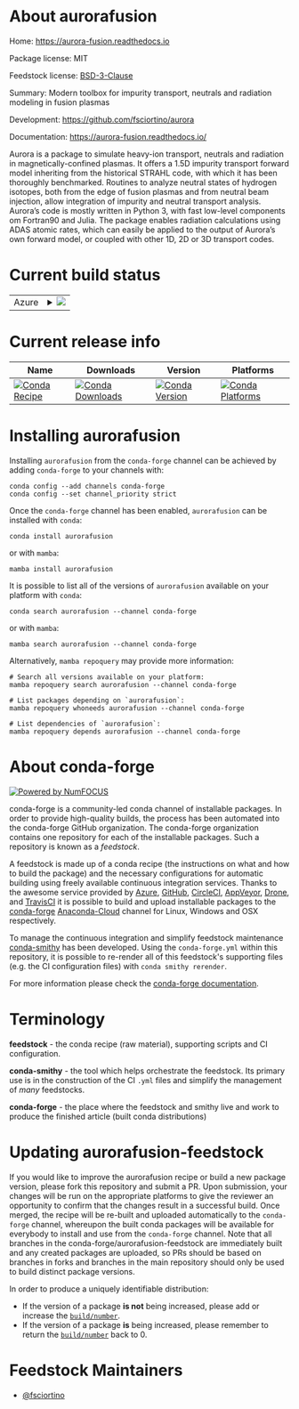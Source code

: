 About aurorafusion
==================

Home: https://aurora-fusion.readthedocs.io

Package license: MIT

Feedstock license: [BSD-3-Clause](https://github.com/conda-forge/aurorafusion-feedstock/blob/main/LICENSE.txt)

Summary: Modern toolbox for impurity transport, neutrals and radiation modeling in fusion plasmas

Development: https://github.com/fsciortino/aurora

Documentation: https://aurora-fusion.readthedocs.io/

Aurora is a package to simulate heavy-ion transport, neutrals and radiation in magnetically-confined plasmas.
It offers a 1.5D impurity transport forward model inheriting from the historical STRAHL code,
with which it has been thoroughly benchmarked. Routines to analyze neutral states of hydrogen
isotopes, both from the edge of fusion plasmas and from neutral beam injection, allow integration
of impurity and neutral transport analysis.
Aurora’s code is mostly written in Python 3, with fast low-level components om Fortran90 and Julia.
The package enables radiation calculations using ADAS atomic rates, which can easily be applied
to the output of Aurora’s own forward model, or coupled with other 1D, 2D or 3D transport codes.


Current build status
====================


<table>
    
  <tr>
    <td>Azure</td>
    <td>
      <details>
        <summary>
          <a href="https://dev.azure.com/conda-forge/feedstock-builds/_build/latest?definitionId=12588&branchName=main">
            <img src="https://dev.azure.com/conda-forge/feedstock-builds/_apis/build/status/aurorafusion-feedstock?branchName=main">
          </a>
        </summary>
        <table>
          <thead><tr><th>Variant</th><th>Status</th></tr></thead>
          <tbody><tr>
              <td>linux_64_numpy1.19python3.7.____cpython</td>
              <td>
                <a href="https://dev.azure.com/conda-forge/feedstock-builds/_build/latest?definitionId=12588&branchName=main">
                  <img src="https://dev.azure.com/conda-forge/feedstock-builds/_apis/build/status/aurorafusion-feedstock?branchName=main&jobName=linux&configuration=linux_64_numpy1.19python3.7.____cpython" alt="variant">
                </a>
              </td>
            </tr><tr>
              <td>linux_64_numpy1.19python3.8.____73_pypy</td>
              <td>
                <a href="https://dev.azure.com/conda-forge/feedstock-builds/_build/latest?definitionId=12588&branchName=main">
                  <img src="https://dev.azure.com/conda-forge/feedstock-builds/_apis/build/status/aurorafusion-feedstock?branchName=main&jobName=linux&configuration=linux_64_numpy1.19python3.8.____73_pypy" alt="variant">
                </a>
              </td>
            </tr><tr>
              <td>linux_64_numpy1.19python3.8.____cpython</td>
              <td>
                <a href="https://dev.azure.com/conda-forge/feedstock-builds/_build/latest?definitionId=12588&branchName=main">
                  <img src="https://dev.azure.com/conda-forge/feedstock-builds/_apis/build/status/aurorafusion-feedstock?branchName=main&jobName=linux&configuration=linux_64_numpy1.19python3.8.____cpython" alt="variant">
                </a>
              </td>
            </tr><tr>
              <td>linux_64_numpy1.19python3.9.____73_pypy</td>
              <td>
                <a href="https://dev.azure.com/conda-forge/feedstock-builds/_build/latest?definitionId=12588&branchName=main">
                  <img src="https://dev.azure.com/conda-forge/feedstock-builds/_apis/build/status/aurorafusion-feedstock?branchName=main&jobName=linux&configuration=linux_64_numpy1.19python3.9.____73_pypy" alt="variant">
                </a>
              </td>
            </tr><tr>
              <td>linux_64_numpy1.19python3.9.____cpython</td>
              <td>
                <a href="https://dev.azure.com/conda-forge/feedstock-builds/_build/latest?definitionId=12588&branchName=main">
                  <img src="https://dev.azure.com/conda-forge/feedstock-builds/_apis/build/status/aurorafusion-feedstock?branchName=main&jobName=linux&configuration=linux_64_numpy1.19python3.9.____cpython" alt="variant">
                </a>
              </td>
            </tr><tr>
              <td>linux_64_numpy1.21python3.10.____cpython</td>
              <td>
                <a href="https://dev.azure.com/conda-forge/feedstock-builds/_build/latest?definitionId=12588&branchName=main">
                  <img src="https://dev.azure.com/conda-forge/feedstock-builds/_apis/build/status/aurorafusion-feedstock?branchName=main&jobName=linux&configuration=linux_64_numpy1.21python3.10.____cpython" alt="variant">
                </a>
              </td>
            </tr><tr>
              <td>osx_64_numpy1.19python3.7.____cpython</td>
              <td>
                <a href="https://dev.azure.com/conda-forge/feedstock-builds/_build/latest?definitionId=12588&branchName=main">
                  <img src="https://dev.azure.com/conda-forge/feedstock-builds/_apis/build/status/aurorafusion-feedstock?branchName=main&jobName=osx&configuration=osx_64_numpy1.19python3.7.____cpython" alt="variant">
                </a>
              </td>
            </tr><tr>
              <td>osx_64_numpy1.19python3.8.____73_pypy</td>
              <td>
                <a href="https://dev.azure.com/conda-forge/feedstock-builds/_build/latest?definitionId=12588&branchName=main">
                  <img src="https://dev.azure.com/conda-forge/feedstock-builds/_apis/build/status/aurorafusion-feedstock?branchName=main&jobName=osx&configuration=osx_64_numpy1.19python3.8.____73_pypy" alt="variant">
                </a>
              </td>
            </tr><tr>
              <td>osx_64_numpy1.19python3.8.____cpython</td>
              <td>
                <a href="https://dev.azure.com/conda-forge/feedstock-builds/_build/latest?definitionId=12588&branchName=main">
                  <img src="https://dev.azure.com/conda-forge/feedstock-builds/_apis/build/status/aurorafusion-feedstock?branchName=main&jobName=osx&configuration=osx_64_numpy1.19python3.8.____cpython" alt="variant">
                </a>
              </td>
            </tr><tr>
              <td>osx_64_numpy1.19python3.9.____73_pypy</td>
              <td>
                <a href="https://dev.azure.com/conda-forge/feedstock-builds/_build/latest?definitionId=12588&branchName=main">
                  <img src="https://dev.azure.com/conda-forge/feedstock-builds/_apis/build/status/aurorafusion-feedstock?branchName=main&jobName=osx&configuration=osx_64_numpy1.19python3.9.____73_pypy" alt="variant">
                </a>
              </td>
            </tr><tr>
              <td>osx_64_numpy1.19python3.9.____cpython</td>
              <td>
                <a href="https://dev.azure.com/conda-forge/feedstock-builds/_build/latest?definitionId=12588&branchName=main">
                  <img src="https://dev.azure.com/conda-forge/feedstock-builds/_apis/build/status/aurorafusion-feedstock?branchName=main&jobName=osx&configuration=osx_64_numpy1.19python3.9.____cpython" alt="variant">
                </a>
              </td>
            </tr><tr>
              <td>osx_64_numpy1.21python3.10.____cpython</td>
              <td>
                <a href="https://dev.azure.com/conda-forge/feedstock-builds/_build/latest?definitionId=12588&branchName=main">
                  <img src="https://dev.azure.com/conda-forge/feedstock-builds/_apis/build/status/aurorafusion-feedstock?branchName=main&jobName=osx&configuration=osx_64_numpy1.21python3.10.____cpython" alt="variant">
                </a>
              </td>
            </tr>
          </tbody>
        </table>
      </details>
    </td>
  </tr>
</table>

Current release info
====================

| Name | Downloads | Version | Platforms |
| --- | --- | --- | --- |
| [![Conda Recipe](https://img.shields.io/badge/recipe-aurorafusion-green.svg)](https://anaconda.org/conda-forge/aurorafusion) | [![Conda Downloads](https://img.shields.io/conda/dn/conda-forge/aurorafusion.svg)](https://anaconda.org/conda-forge/aurorafusion) | [![Conda Version](https://img.shields.io/conda/vn/conda-forge/aurorafusion.svg)](https://anaconda.org/conda-forge/aurorafusion) | [![Conda Platforms](https://img.shields.io/conda/pn/conda-forge/aurorafusion.svg)](https://anaconda.org/conda-forge/aurorafusion) |

Installing aurorafusion
=======================

Installing `aurorafusion` from the `conda-forge` channel can be achieved by adding `conda-forge` to your channels with:

```
conda config --add channels conda-forge
conda config --set channel_priority strict
```

Once the `conda-forge` channel has been enabled, `aurorafusion` can be installed with `conda`:

```
conda install aurorafusion
```

or with `mamba`:

```
mamba install aurorafusion
```

It is possible to list all of the versions of `aurorafusion` available on your platform with `conda`:

```
conda search aurorafusion --channel conda-forge
```

or with `mamba`:

```
mamba search aurorafusion --channel conda-forge
```

Alternatively, `mamba repoquery` may provide more information:

```
# Search all versions available on your platform:
mamba repoquery search aurorafusion --channel conda-forge

# List packages depending on `aurorafusion`:
mamba repoquery whoneeds aurorafusion --channel conda-forge

# List dependencies of `aurorafusion`:
mamba repoquery depends aurorafusion --channel conda-forge
```


About conda-forge
=================

[![Powered by
NumFOCUS](https://img.shields.io/badge/powered%20by-NumFOCUS-orange.svg?style=flat&colorA=E1523D&colorB=007D8A)](https://numfocus.org)

conda-forge is a community-led conda channel of installable packages.
In order to provide high-quality builds, the process has been automated into the
conda-forge GitHub organization. The conda-forge organization contains one repository
for each of the installable packages. Such a repository is known as a *feedstock*.

A feedstock is made up of a conda recipe (the instructions on what and how to build
the package) and the necessary configurations for automatic building using freely
available continuous integration services. Thanks to the awesome service provided by
[Azure](https://azure.microsoft.com/en-us/services/devops/), [GitHub](https://github.com/),
[CircleCI](https://circleci.com/), [AppVeyor](https://www.appveyor.com/),
[Drone](https://cloud.drone.io/welcome), and [TravisCI](https://travis-ci.com/)
it is possible to build and upload installable packages to the
[conda-forge](https://anaconda.org/conda-forge) [Anaconda-Cloud](https://anaconda.org/)
channel for Linux, Windows and OSX respectively.

To manage the continuous integration and simplify feedstock maintenance
[conda-smithy](https://github.com/conda-forge/conda-smithy) has been developed.
Using the ``conda-forge.yml`` within this repository, it is possible to re-render all of
this feedstock's supporting files (e.g. the CI configuration files) with ``conda smithy rerender``.

For more information please check the [conda-forge documentation](https://conda-forge.org/docs/).

Terminology
===========

**feedstock** - the conda recipe (raw material), supporting scripts and CI configuration.

**conda-smithy** - the tool which helps orchestrate the feedstock.
                   Its primary use is in the construction of the CI ``.yml`` files
                   and simplify the management of *many* feedstocks.

**conda-forge** - the place where the feedstock and smithy live and work to
                  produce the finished article (built conda distributions)


Updating aurorafusion-feedstock
===============================

If you would like to improve the aurorafusion recipe or build a new
package version, please fork this repository and submit a PR. Upon submission,
your changes will be run on the appropriate platforms to give the reviewer an
opportunity to confirm that the changes result in a successful build. Once
merged, the recipe will be re-built and uploaded automatically to the
`conda-forge` channel, whereupon the built conda packages will be available for
everybody to install and use from the `conda-forge` channel.
Note that all branches in the conda-forge/aurorafusion-feedstock are
immediately built and any created packages are uploaded, so PRs should be based
on branches in forks and branches in the main repository should only be used to
build distinct package versions.

In order to produce a uniquely identifiable distribution:
 * If the version of a package **is not** being increased, please add or increase
   the [``build/number``](https://docs.conda.io/projects/conda-build/en/latest/resources/define-metadata.html#build-number-and-string).
 * If the version of a package **is** being increased, please remember to return
   the [``build/number``](https://docs.conda.io/projects/conda-build/en/latest/resources/define-metadata.html#build-number-and-string)
   back to 0.

Feedstock Maintainers
=====================

* [@fsciortino](https://github.com/fsciortino/)

